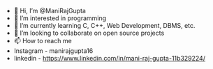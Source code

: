 - 👋 Hi, I’m @ManiRajGupta
- 👀 I’m interested in programming
- 🌱 I’m currently learning C, C++, Web Development, DBMS, etc.
- 💞️ I’m looking to collaborate on open source projects
- 📫 How to reach me 
- Instagram - manirajgupta16
- linkedin - https://www.linkedin.com/in/mani-raj-gupta-11b329224/

<!---
ManiRajGupta/ManiRajGupta is a ✨ special ✨ repository because its `README.md` (this file) appears on your GitHub profile.
You can click the Preview link to take a look at your changes.
--->
